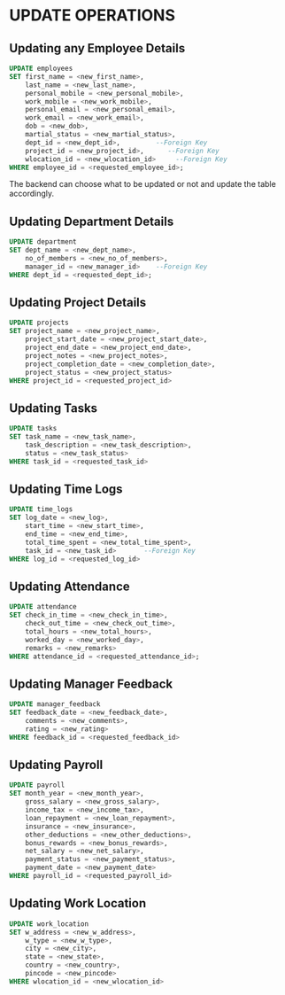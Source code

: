 # UPDATE OPERATIONS

## Updating any Employee Details

```sql
UPDATE employees 
SET first_name = <new_first_name>,
	last_name = <new_last_name>,
	personal_mobile = <new_personal_mobile>,
	work_mobile = <new_work_mobile>,
	personal_email = <new_personal_email>,
	work_email = <new_work_email>,
	dob = <new_dob>,
	martial_status = <new_martial_status>,
	dept_id = <new_dept_id>,         --Foreign Key
	project_id = <new_project_id>,      --Foreign Key
	wlocation_id = <new_wlocation_id>     --Foreign Key
WHERE employee_id = <requested_employee_id>;
```
The backend can choose what to be updated or not and update the table accordingly.


## Updating Department Details

```sql
UPDATE department 
SET dept_name = <new_dept_name>,
	no_of_members = <new_no_of_members>,
	manager_id = <new_manager_id>    --Foreign Key
WHERE dept_id = <requested_dept_id>;
```

## Updating Project Details

```sql 
UPDATE projects 
SET project_name = <new_project_name>,
	project_start_date = <new_project_start_date>,
	project_end_date = <new_project_end_date>,
	project_notes = <new_project_notes>,
	project_completion_date = <new_completion_date>,
	project_status = <new_project_status>
WHERE project_id = <requested_project_id>
```

## Updating Tasks

```sql 
UPDATE tasks
SET task_name = <new_task_name>,
	task_description = <new_task_description>,
	status = <new_task_status>
WHERE task_id = <requested_task_id>
```


## Updating Time Logs

```sql
UPDATE time_logs 
SET log_date = <new_log>,
	start_time = <new_start_time>,
	end_time = <new_end_time>,
	total_time_spent = <new_total_time_spent>,
	task_id = <new_task_id>       --Foreign Key
WHERE log_id = <requested_log_id>
```

## Updating Attendance

```sql
UPDATE attendance
SET check_in_time = <new_check_in_time>,
	check_out_time = <new_check_out_time>,
	total_hours = <new_total_hours>,
	worked_day = <new_worked_day>,
	remarks = <new_remarks>
WHERE attendance_id = <requested_attendance_id>;
```

## Updating Manager Feedback

```sql
UPDATE manager_feedback
SET feedback_date = <new_feedback_date>,
	comments = <new_comments>,
	rating = <new_rating>
WHERE feedback_id = <requested_feedback_id>
```

## Updating Payroll

```sql
UPDATE payroll
SET month_year = <new_month_year>,
	gross_salary = <new_gross_salary>,
	income_tax = <new_income_tax>,
	loan_repayment = <new_loan_repayment>,
	insurance = <new_insurance>,
	other_deductions = <new_other_deductions>,
	bonus_rewards = <new_bonus_rewards>,
	net_salary = <new_net_salary>,
	payment_status = <new_payment_status>,
	payment_date = <new_payment_date>
WHERE payroll_id = <requested_payroll_id>
```

## Updating Work Location

```sql
UPDATE work_location
SET w_address = <new_w_address>,
	w_type = <new_w_type>,
	city = <new_city>,
	state = <new_state>,
	country = <new_country>,
	pincode = <new_pincode>
WHERE wlocation_id = <new_wlocation_id>
```